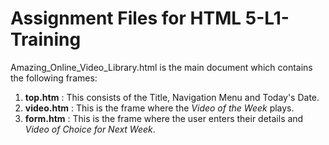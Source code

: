 # Assignment Files for HTML 5-L1-Training

Amazing_Online_Video_Library.html is the main document which contains the following frames:
  1.  **top.htm**    : This consists of the Title, Navigation Menu and Today's Date.
  2.  **video.htm**  : This is the frame where the *Video of the Week* plays.
  3.  **form.htm**   : This is the frame where the user enters their details and *Video of Choice for Next Week*.
